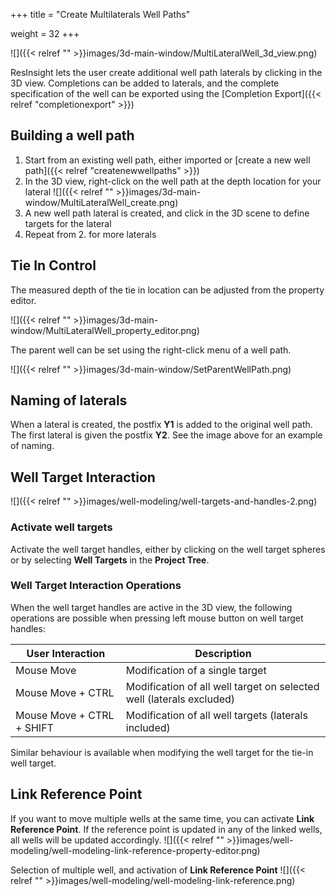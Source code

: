 +++
title = "Create Multilaterals Well Paths"

weight = 32
+++

![]({{< relref "" >}}images/3d-main-window/MultiLateralWell_3d_view.png)

ResInsight lets the user create additional well path laterals by clicking in the 3D view. Completions can be added to laterals, and the complete specification of the well can be exported using the [Completion Export]({{< relref "completionexport" >}})

## Building a well path

1. Start from an existing well path, either imported or [create a new well path]({{< relref "createnewwellpaths" >}}) 
2. In the 3D view, right-click on the well path at the depth location for your lateral
![]({{< relref "" >}}images/3d-main-window/MultiLateralWell_create.png)
3. A new well path lateral is created, and click in the 3D scene to define targets for the lateral
4. Repeat from 2. for more laterals

## Tie In Control
The measured depth of the tie in location can be adjusted from the property editor.

![]({{< relref "" >}}images/3d-main-window/MultiLateralWell_property_editor.png)


The parent well can be set using the right-click menu of a well path.

![]({{< relref "" >}}images/3d-main-window/SetParentWellPath.png)

## Naming of laterals
When a lateral is created, the postfix **Y1** is added to the original well path. The first lateral is given the postfix **Y2**. See the image above for an example of naming.

## Well Target Interaction

![]({{< relref "" >}}images/well-modeling/well-targets-and-handles-2.png)

### Activate well targets
Activate the well target handles, either by clicking on the well target spheres or by selecting **Well Targets** in the **Project Tree**.

### Well Target Interaction Operations
When the well target handles are active in the 3D view, the following operations are possible when pressing left mouse button on well target handles:

|User Interaction           | Description |
|---------------------------|-------------|
|Mouse Move                 | Modification of a single target |
|Mouse Move + CTRL          | Modification of all well target on selected well (laterals excluded) |
|Mouse Move + CTRL + SHIFT  | Modification of all well targets (laterals included) |

Similar behaviour is available when modifying the well target for the tie-in well target.

## Link Reference Point
If you want to move multiple wells at the same time, you can activate **Link Reference Point**. If the reference point is updated in any of the linked wells, all wells will be updated accordingly.
![]({{< relref "" >}}images/well-modeling/well-modeling-link-reference-property-editor.png)

Selection of multiple well, and activation of **Link Reference Point**
![]({{< relref "" >}}images/well-modeling/well-modeling-link-reference.png)